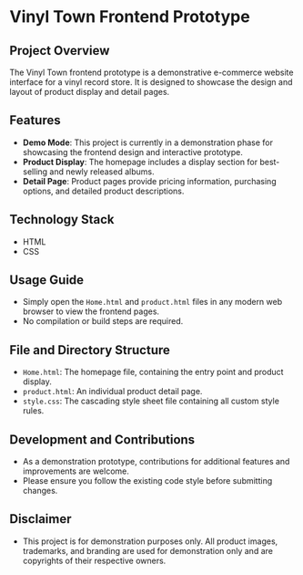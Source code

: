 # Vinyl Town Frontend Prototype

## Project Overview
The Vinyl Town frontend prototype is a demonstrative e-commerce website interface for a vinyl record store. It is designed to showcase the design and layout of product display and detail pages.

## Features
- **Demo Mode**: This project is currently in a demonstration phase for showcasing the frontend design and interactive prototype.
- **Product Display**: The homepage includes a display section for best-selling and newly released albums.
- **Detail Page**: Product pages provide pricing information, purchasing options, and detailed product descriptions.

## Technology Stack
- HTML
- CSS

## Usage Guide
- Simply open the `Home.html` and `product.html` files in any modern web browser to view the frontend pages.
- No compilation or build steps are required.

## File and Directory Structure
- `Home.html`: The homepage file, containing the entry point and product display.
- `product.html`: An individual product detail page.
- `style.css`: The cascading style sheet file containing all custom style rules.

## Development and Contributions
- As a demonstration prototype, contributions for additional features and improvements are welcome.
- Please ensure you follow the existing code style before submitting changes.

## Disclaimer
- This project is for demonstration purposes only. All product images, trademarks, and branding are used for demonstration only and are copyrights of their respective owners.
